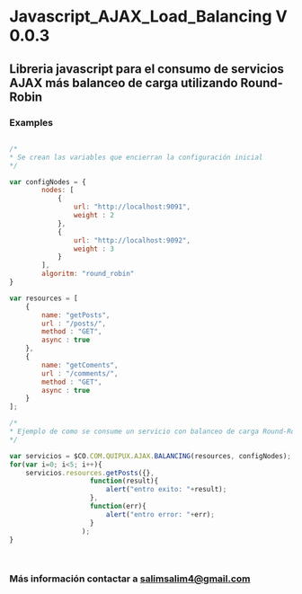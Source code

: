 # Javascript_AJAX_Load_Balancing V 0.0.3

## Libreria javascript para el consumo de servicios AJAX más balanceo de carga utilizando Round-Robin

### Examples

```javascript

/*
* Se crean las variables que encierran la configuración inicial
*/

var configNodes = {
        nodes: [
            {
                url: "http://localhost:9091",
                weight : 2
            },
            {
                url: "http://localhost:9092",
                weight : 3
            }
        ],
        algoritm: "round_robin"
}

var resources = [
    {
        name: "getPosts",
        url : "/posts/",
        method : "GET",
        async : true       
    },
    {
        name: "getComents",
        url : "/comments/",
        method : "GET",
        async : true       
    }
];

/*
* Ejemplo de como se consume un servicio con balanceo de carga Round-Robin
*/

var servicios = $CO.COM.QUIPUX.AJAX.BALANCING(resources, configNodes);
for(var i=0; i<5; i++){
    servicios.resources.getPosts({},
                    function(result){
                        alert("entro exito: "+result);
                    },
                    function(err){
                        alert("entro error: "+err);
                    }
                  );
}

						   
```

### Más información contactar a salimsalim4@gmail.com
